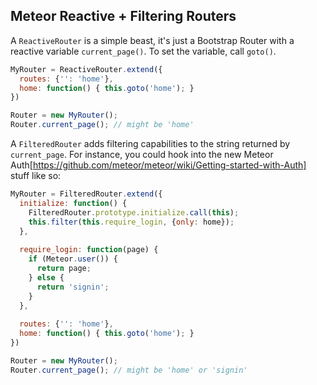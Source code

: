 Meteor Reactive + Filtering Routers
-----------------------------------


A `ReactiveRouter` is a simple beast, it's just a Bootstrap Router with a reactive variable `current_page()`. To set the variable, call `goto()`.

```js
MyRouter = ReactiveRouter.extend({
  routes: {'': 'home'},
  home: function() { this.goto('home'); }
})

Router = new MyRouter();
Router.current_page(); // might be 'home'
```

A `FilteredRouter` adds filtering capabilities to the string returned by `current_page`. For instance, you could hook into the new Meteor Auth[https://github.com/meteor/meteor/wiki/Getting-started-with-Auth] stuff like so:

```js
MyRouter = FilteredRouter.extend({
  initialize: function() {
    FilteredRouter.prototype.initialize.call(this);
    this.filter(this.require_login, {only: home});
  },
  
  require_login: function(page) {
    if (Meteor.user()) {
      return page;
    } else {
      return 'signin';
    }
  },
  
  routes: {'': 'home'},
  home: function() { this.goto('home'); }
})

Router = new MyRouter();
Router.current_page(); // might be 'home' or 'signin'
```

